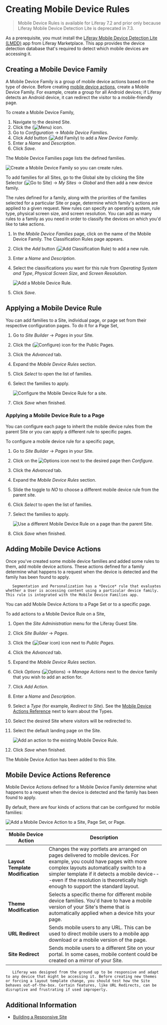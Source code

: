 # Creating Mobile Device Rules

> Mobile Device Rules is available for Liferay 7.2 and prior only because Liferay Mobile Device Detection Lite is deprecated in 7.3.

As a prerequisite, you must install the [Liferay Mobile Device Detection Lite (LMDD)](https://web.liferay.com/marketplace/-/mp/application/92831494) app from Liferay Marketplace. This app provides the device detection database that's required to detect which mobile devices are accessing it. 

## Creating a Mobile Device Family

A Mobile Device Family is a group of mobile device actions based on the type of device. Before creating [mobile device actions](#adding-mobile-device-actions), create a Mobile Device Family. For example, create a group for all Android devices; if Liferay detects an Android device, it can redirect the visitor to a mobile-friendly page.

To create a Mobile Device Family,

1. Navigate to the desired Site. 
1. Click the (![Menu](../../images/icon-menu.png)) icon.
1. Go to *Configuration* &rarr; *Mobile Device Families*.
1. Click *Add* button (![Add Family](../../images/icon-add.png)) to add a *New Device Family*.
1. Enter a *Name* and *Description*.
1. Click *Save*.

The Mobile Device Families page lists the defined families.

![Create a Mobile Device Family so you can create rules.](./creating-mobile-device-rules/images/01.png)

To add families for all Sites, go to the Global site by clicking the Site Selector (![Go to Site](../../images/icon-compass.png)) &rarr; *My Sites* &rarr; *Global* and then add a new device family.

The rules defined for a family, along with the priorities of the families selected for a particular Site or page, determine which family's actions are applied to a given request. New rules can specify an operating system, rule type, physical screen size, and screen resolution. You can add as many rules to a family as you need in order to classify the devices on which you'd like to take actions.

1. In the *Mobile Device Families* page, click on the name of the Mobile Device Family. The Classification Rules page appears.
1. Click the *Add* button (![Add Classification Rule](../../images/icon-add.png)) to add a new rule.
1. Enter a *Name* and *Description*.
1. Select the classifications you want for this rule from *Operating System and Type*, *Physical Screen Size*, and *Screen Resolution*.

    ![Add a Mobile Device Rule.](creating-mobile-device-rules/images/02.png)

1. Click *Save*.

## Applying a Mobile Device Rule

You can add families to a Site, individual page, or page set from their respective configuration pages. To do it for a Page Set,

1. Go to *Site Builder* &rarr; *Pages* in your Site.
1. Click the (![Configure](../../images/icon-cog.png)) icon for the Public Pages.
1. Click the *Advanced* tab.
1. Expand the *Mobile Device Rules* section.
1. Click *Select* to open the list of families.
1. Select the families to apply.

    ![Configure the Mobile Device Rule for a site.](./creating-mobile-device-rules/images/03.png)

1. Click *Save* when finished.

### Applying a Mobile Device Rule to a Page

You can configure each page to inherit the mobile device rules from the parent Site or you can apply a different rule to specific pages.

To configure a mobile device rule for a specific page,

1. Go to *Site Builder* &rarr; *Pages* in your Site.
1. Click on the ![Options](../../images/icon-options.png) icon next to the desired page then *Configure*.
1. Click the *Advanced* tab.
1. Expand the *Mobile Device Rules* section.
1. Slide the toggle to *NO* to choose a different mobile device rule from the parent site.
1. Click *Select* to open the list of families.
1. Select the families to apply.

    ![Use a different Mobile Device Rule on a page than the parent Site.](./creating-mobile-device-rules/images/04.png)

1. Click *Save* when finished.

## Adding Mobile Device Actions

Once you've created some mobile device families and added some rules to them, add mobile device actions. These actions defined for a family determine what happens to a request when the device is detected and the family has been found to apply.

```tip::
   Segmentation and Personalization has a *Device* rule that evaluates whether a User is accessing content using a particular device family. This rule is integrated with the Mobile Device Families app.
```

You can add Mobile Device Actions to a Page Set or to a specific page.

To add actions to a Mobile Device Rule on a Site,

1. Open the *Site Administration* menu for the Liferay Guest Site.
1. Click *Site Builder* &rarr; *Pages*.
1. Click the (![Gear icon](../../images/icon-cog.png)) icon next to *Public Pages*.
1. Click the *Advanced* tab.
1. Expand the *Mobile Device Rules* section.
1. Click *Options* (![Options](../../images/icon-actions.png)) &rarr; *Manage Actions* next to the device family that you wish to add an action for.
1. Click *Add Action*.
1. Enter a *Name* and *Description*.
1. Select a *Type* (for example, *Redirect to Site*). See the [Mobile Device Actions Reference](#mobile-device-actions-reference) next to learn about the Types.
1. Select the desired Site where visitors will be redirected to.
1. Select the default landing page on the Site.

    ![Add an action to the existing Mobile Device Rule.](./creating-mobile-device-rules/images/05.png)

1. Click *Save* when finished.

The Mobile Device Action has been added to this Site.

## Mobile Device Actions Reference

Mobile Device Actions defined for a Mobile Device Family determine what happens to a request when the device is detected and the family has been found to apply.

By default, there are four kinds of actions that can be configured for mobile families:

![Add a Mobile Device Action to a Site, Page Set, or Page.](./creating-mobile-device-rules/images/06.png)

| Mobile Device Action | Description |
| --- | --- |
| **Layout Template Modification** | Changes the way portlets are arranged on pages delivered to mobile devices. For example, you could have pages with more complex layouts automatically switch to a simpler template if it detects a mobile device---even if the resolution is theoretically high enough to support the standard layout. |
| **Theme Modification** | Selects a specific theme for different mobile device families. You'd have to have a mobile version of your Site's theme that is automatically applied when a device hits your page. |
| **URL Redirect** | Sends mobile users to any URL. This can be used to direct mobile users to a mobile app download or a mobile version of the page. |
| **Site Redirect** | Sends mobile users to a different Site on your portal. In some cases, mobile content could be created on a mirror of your Site. |

```tip::
   Liferay was designed from the ground up to be responsive and adapt to any device that might be accessing it. Before creating new themes or forcing a layout template change, you should test how the Site behaves out-of-the-box. Certain features, like URL Redirects, can be disruptive and frustrating if used improperly.
```

## Additional Information

* [Building a Responsive Site](./building-a-responsive-site.md)
